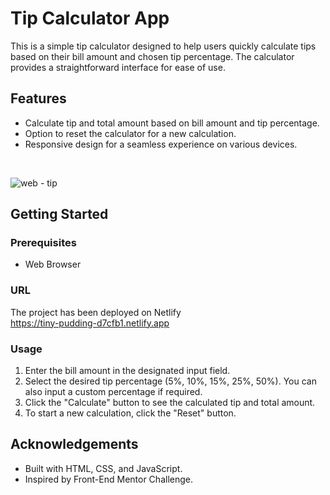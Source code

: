 # Tip Calculator App

This is a simple tip calculator designed to help users quickly calculate tips based on their bill amount and chosen tip percentage. The calculator provides a straightforward interface for ease of use. 

## Features
* Calculate tip and total amount based on bill amount and tip percentage.
* Option to reset the calculator for a new calculation.
* Responsive design for a seamless experience on various devices.
<br/>

![web - tip](https://github.com/haypeks/Tip-calculator/assets/110821276/29bc0047-1cbd-4eb4-afe9-613d877bacde)

## Getting Started
### Prerequisites
* Web Browser
### URL
The project has been deployed on Netlify<br/>
https://tiny-pudding-d7cfb1.netlify.app

### Usage
1. Enter the bill amount in the designated input field.
2. Select the desired tip percentage (5%, 10%, 15%, 25%, 50%). You can also input a custom percentage if required.
3. Click the "Calculate" button to see the calculated tip and total amount.
4. To start a new calculation, click the "Reset" button.

## Acknowledgements

* Built with HTML, CSS, and JavaScript.
* Inspired by Front-End Mentor Challenge.

